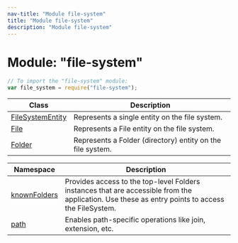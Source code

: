 ```yaml
---
nav-title: "Module file-system"
title: "Module file-system"
description: "Module file-system"
---
```

# Module: "file-system"

``` JavaScript
// To import the "file-system" module:
var file_system = require("file-system");
```

Class | Description
------|------------
[FileSystemEntity](../file-system/FileSystemEntity.md) | Represents a single entity on the file system.
[File](../file-system/File.md) | Represents a File entity on the file system.
[Folder](../file-system/Folder.md) | Represents a Folder (directory) entity on the file system.

Namespace | Description
------|------------
[knownFolders](../file-system/knownFolders/) | Provides access to the top-level Folders instances that are accessible from the application. Use these as entry points to access the FileSystem.
[path](../file-system/path/) | Enables path-specific operations like join, extension, etc.